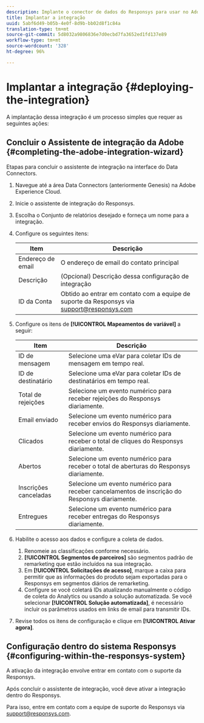 ```yaml
---
description: Implante o conector de dados do Responsys para usar no Adobe Analytics.
title: Implantar a integração
uuid: 5abf6d49-b05b-4e0f-8d9b-bb02d8f1c84a
translation-type: tm+mt
source-git-commit: 5d8032a9806836e7d0ecbd7fa3652ed1fd137e89
workflow-type: tm+mt
source-wordcount: '328'
ht-degree: 96%

---
```



# Implantar a integração {#deploying-the-integration}

A implantação dessa integração é um processo simples que requer as seguintes ações:

## Concluir o Assistente de integração da Adobe {#completing-the-adobe-integration-wizard}

Etapas para concluir o assistente de integração na interface do Data Connectors.

1. Navegue até a área Data Connectors (anteriormente Genesis) na Adobe Experience Cloud.
1. Inicie o assistente de integração do Responsys.
1. Escolha o Conjunto de relatórios desejado e forneça um nome para a integração.
1. Configure os seguintes itens:

   | Item | Descrição |
   |---|---|
   | Endereço de email | O endereço de email do contato principal |
   | Descrição | (Opcional) Descrição dessa configuração de integração |
   | ID da Conta | Obtido ao entrar em contato com a equipe de suporte da Responsys via support@responsys.com |

1. Configure os itens de **[!UICONTROL Mapeamentos de variável]** a seguir:

   | Item | Descrição |
   |---|---|
   | ID de mensagem | Selecione uma eVar para coletar IDs de mensagem em tempo real. |
   | ID de destinatário | Selecione uma eVar para coletar IDs de destinatários em tempo real. |
   | Total de rejeições | Selecione um evento numérico para receber rejeições do Responsys diariamente. |
   | Email enviado | Selecione um evento numérico para receber envios do Responsys diariamente. |
   | Clicados | Selecione um evento numérico para receber o total de cliques do Responsys diariamente. |
   | Abertos | Selecione um evento numérico para receber o total de aberturas do Responsys diariamente. |
   | Inscrições canceladas | Selecione um evento numérico para receber cancelamentos de inscrição do Responsys diariamente. |
   | Entregues | Selecione um evento numérico para receber entregas do Responsys diariamente. |

1. Habilite o acesso aos dados e configure a coleta de dados.
   1. Renomeie as classificações conforme necessário.
   1. **[!UICONTROL Segmentos de parceiros]** são segmentos padrão de remarketing que estão incluídos na sua integração.
   1. Em **[!UICONTROL Solicitações de acesso]**, marque a caixa para permitir que as informações do produto sejam exportadas para o Responsys em segmentos diários de remarketing.
   1. Configure se você coletará IDs atualizando manualmente o código de coleta do Analytics ou usando a solução automatizada. Se você selecionar **[!UICONTROL Solução automatizada]**, é necessário incluir os parâmetros usados em links de email para transmitir IDs.
1. Revise todos os itens de configuração e clique em **[!UICONTROL Ativar agora]**.

## Configuração dentro do sistema Responsys {#configuring-within-the-responsys-system}

A ativação da integração envolve entrar em contato com o suporte da Responsys.

Após concluir o assistente de integração, você deve ativar a integração dentro do Responsys.

Para isso, entre em contato com a equipe de suporte do Responsys via support@responsys.com.
